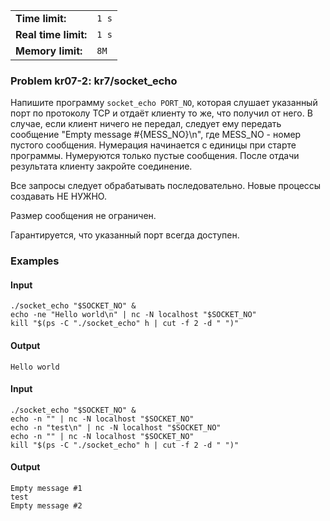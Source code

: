 |                      |       |
|----------------------|-------|
| **Time limit:**      | `1 s` |
| **Real time limit:** | `1 s` |
| **Memory limit:**    | `8M`  |


### Problem kr07-2: kr7/socket_echo

Напишите программу `socket_echo PORT_NO`, которая слушает указанный порт по протоколу TCP и отдаёт
клиенту то же, что получил от него. В случае, если клиент ничего не передал, следует ему передать
сообщение "Empty message #{MESS_NO}\n", где MESS_NO - номер пустого сообщения. Нумерация начинается
с единицы при старте программы. Нумеруются только пустые сообщения. После отдачи результата клиенту
закройте соединение.

Все запросы следует обрабатывать последовательно. Новые процессы создавать НЕ НУЖНО.

Размер сообщения не ограничен.

Гарантируется, что указанный порт всегда доступен.

### Examples

#### Input

    
    
    ./socket_echo "$SOCKET_NO" &
    echo -ne "Hello world\n" | nc -N localhost "$SOCKET_NO"
    kill "$(ps -C "./socket_echo" h | cut -f 2 -d " ")"

#### Output

    
    
    Hello world
    

#### Input

    
    
    ./socket_echo "$SOCKET_NO" &
    echo -n "" | nc -N localhost "$SOCKET_NO"
    echo -n "test\n" | nc -N localhost "$SOCKET_NO"
    echo -n "" | nc -N localhost "$SOCKET_NO"
    kill "$(ps -C "./socket_echo" h | cut -f 2 -d " ")"

#### Output

    
    
    Empty message #1
    test
    Empty message #2
    

